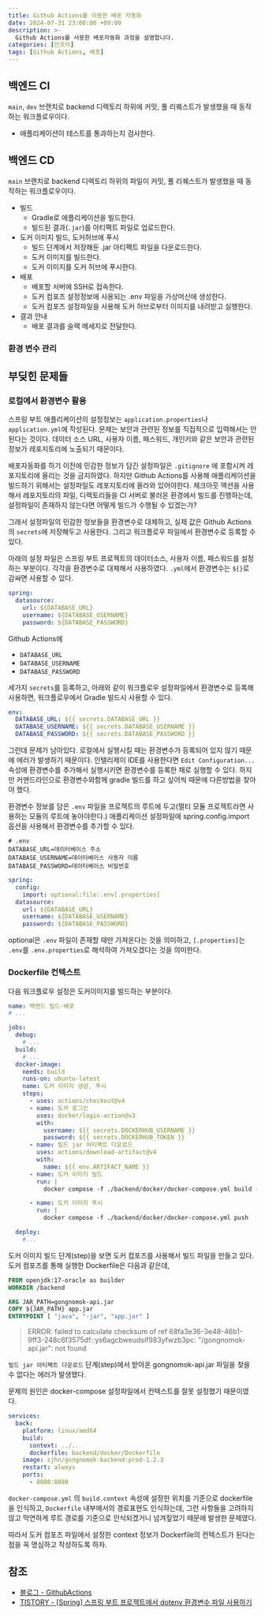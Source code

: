 ```yaml
---
title: Github Actions를 이용한 배포 자동화
date: 2024-07-31 23:00:00 +09:00
description: >-
  Github Actions를 사용한 배포자동화 과정을 설명합니다.
categories: [인프라]
tags: [Github Actions, 배포]
---
```


## 백엔드 CI
`main`, `dev` 브랜치로 backend 디렉토리 하위에 커밋, 풀 리퀘스트가 발생했을 때 동작하는 워크플로우이다.
- 애플리케이션이 테스트를 통과하는지 검사한다.

## 백엔드 CD
`main` 브랜치로 backend 디렉토리 하위의 파일이 커밋, 풀 리퀘스트가 발생했을 때 동작하는 워크플로우이다.
- 빌드
  - Gradle로 애플리케이션을 빌드한다.
  - 빌드된 결과(`.jar`)를 아티팩트 파일로 업로드한다.
- 도커 이미지 빌드, 도커허브에 푸시
  - 빌드 단계에서 저장해둔 .jar 아티팩트 파일을 다운로드한다.
  - 도커 이미지를 빌드한다.
  - 도커 이미지를 도커 허브에 푸시한다.
- 배포
  - 배포할 서버에 SSH로 접속한다.
  - 도커 컴포즈 설정정보에 사용되는 .env 파일을 가상머신에 생성한다. 
  - 도커 컴포즈 설정파일을 사용해 도커 허브로부터 이미지를 내려받고 실행한다.
- 결과 안내
  - 배포 결과를 슬랙 메세지로 전달한다.

### 환경 변수 관리


## 부딪힌 문제들

### 로컬에서 환경변수 활용
스프링 부트 애플리케이션의 설정정보는 `application.properties`나 `application.yml`에 작성된다. 문제는 보안과 관련된 정보를 직접적으로 입력해서는 안된다는 것이다. 데이터 소스 URL, 사용자 이름, 패스워드, 개인키와 같은 보안과 관련된 정보가 레포지토리에 노출되기 때문이다. 

배포자동화를 하기 이전에 민감한 정보가 담긴 설정파일은 `.gitignore` 에 포함시켜 레포지토리에 올리는 것을 금지하였다. 하지만 Github Actions를 사용해 애플리케이션을 빌드하기 위해서는 설정파일도 레포지토리에 올라와 있어야한다. 체크아웃 액션을 사용해서 레포지토리의 파일, 디렉토리들을 CI 서버로 불러온 환경에서 빌드를 진행하는데, 설정파일이 존재하지 않는다면 어떻게 빌드가 수행될 수 있겠는가?

그래서 설정파일의 민감한 정보들을 환경변수로 대체하고, 실제 값은 Github Actions의 `secrets`에 저장해두고 사용한다. 그리고 워크플로우 파일에서 환경변수로 등록할 수 있다.

아래의 설정 파일은 스프링 부트 프로젝트의 데이터소스, 사용자 이름, 패스워드를 설정하는 부분이다. 각각을 환경변수로 대체해서 사용하였다. `.yml`에서 환경변수는 `${}`로 감싸면 사용할 수 있다.
```yaml
spring:
  datasource:
    url: ${DATABASE_URL}
    username: ${DATABASE_USERNAME}
    password: ${DATABASE_PASSWORD}
```

Github Actions에 
- `DATABASE_URL`
- `DATABASE_USERNAME`
- `DATABASE_PASSWORD`

세가지 `secrets`를 등록하고, 아래와 같이 워크플로우 설정파일에서 환경변수로 등록해 사용하면, 워크플로우에서 Gradle 빌드시 사용할 수 있다.

```yaml
env:
  DATABASE_URL: ${{ secrets.DATABASE_URL }}
  DATABASE_USERNAME: ${{ secrets.DATABASE_USERNAME }}
  DATABASE_PASSWORD: ${{ secrets.DATABASE_PASSWORD }}
```

그런데 문제가 남아있다. 로컬에서 실행시킬 때는 환경변수가 등록되어 있지 않기 때문에 에러가 발생하기 때문이다. 인텔리제이 IDE를 사용한다면 `Edit Configuration...` 속성에 환경변수를 추가해서 실행시키면 환경변수를 등록한 채로 실행할 수 있다. 하지만 커맨드라인으로 환경변수와함께 gradle 빌드를 하고 싶어씩 때문에 다른방법을 찾아야 했다.

환경변수 정보를 담은 `.env` 파일을 프로젝트의 루트에 두고(멀티 모듈 프로젝트라면 사용하는 모듈의 루트에 놓아야한다.) 애플리케이션 설정파일에 spring.config.import 옵션을 사용해서 환경변수를 추가할 수 있다.

```properties
# .env
DATABASE_URL=데이터베이스 주소
DATABASE_USERNAME=데이터베이스 사용자 이름
DATABASE_PASSWORD=데이터베이스 비밀번호
```

```yml
spring:
  config:
    import: optional:file:.env[.properties]
  datasource:
    url: ${DATABASE_URL}
    username: ${DATABASE_USERNAME}
    password: ${DATABASE_PASSWORD}
```
optional은 `.env` 파일이 존재할 때만 가져온다는 것을 의미하고, `[.properties]`는 `.env`를 `.env.properties`로 해석하여 가져오겠다는 것을 의미한다.

### Dockerfile 컨텍스트

다음 워크플로우 설정은 도커이미지를 빌드하는 부분이다.

```yaml
name: 백엔드 빌드-배포
# ...

jobs:
  debug:
    # ...
  build:  
    # ...
  docker-image:
    needs: build
    runs-on: ubuntu-latest
    name: 도커 이미지 생성, 푸시
    steps:
      - uses: actions/checkout@v4
      - name: 도커 로그인
        uses: docker/login-action@v3
        with: 
          username: ${{ secrets.DOCKERHUB_USERNAME }}
          password: ${{ secrets.DOCKERHUB_TOKEN }}
      - name: 빌드 jar 아티팩트 다운로드
        uses: actions/download-artifact@v4
        with:
          name: ${{ env.ARTIFACT_NAME }}
      - name: 도커 이미지 빌드
        run: |
          docker compose -f ./backend/docker/docker-compose.yml build --no-cache

      - name: 도커 이미지 푸시
        run: |
          docker compose -f ./backend/docker/docker-compose.yml push

  deploy:
    #...
```

도커 이미지 빌드 단계(step)을 보면 도커 컴포즈를 사용해서 빌드 파일을 만들고 있다. 도커 컴포즈를 통해 실행한 Dockerfile은 다음과 같은데,

```dockerfile
FROM openjdk:17-oracle as builder
WORKDIR /backend

ARG JAR_PATH=gongnomok-api.jar
COPY ${JAR_PATH} app.jar
ENTRYPOINT [ "java", "-jar", "app.jar" ]
```

> ERROR: failed to calculate checksum of ref 68fa3e36-3e48-46b1-9ff3-248c6f3575df::ys6agcbweudsif983yfwzb3pc: "/gongnomok-api.jar": not found

`빌드 jar 아티팩트 다운로드` 단계(step)에서 받아온 gongnomok-api.jar 파일을 찾을 수 없다는 에러가 발생했다.

문제의 원인은 docker-compose 설정파일에서 컨텍스트를 잘못 설정했기 때문이였다. 
```yaml
services:
  back:
    platform: linux/amd64
    build:
      context: ../..
      dockerfile: backend/docker/Dockerfile
    image: sjhn/gongnomok-backend:prod-1.2.3
    restart: always
    ports:
      - 8080:8080
```

`docker-compose.yml` 의 `build.context` 속성에 설정한 위치를 기준으로 dockerfile을 인식하고, `Dockerfile` 내부에서의 경로표현도 인식하는데, 그런 사항들을 고려하지 않고 막연하게 루트 경로를 기준으로 인식되겠거니 넘겨짚었기 때문에 발생한 문제였다.

따라서 도커 컴포즈 파일에서 설정한 context 정보가 Dockerfile의 컨텍스트가 된다는 점을 꼭 명심하고 작성하도록 하자.




## 참조
- [블로그 - GithubActions](https://www.daleseo.com/?tag=GitHubActions)
- [TISTORY - [Spring] 스프링 부트 프로젝트에서 dotenv 환경변수 파일 사용하기](https://gengminy.tistory.com/24)
